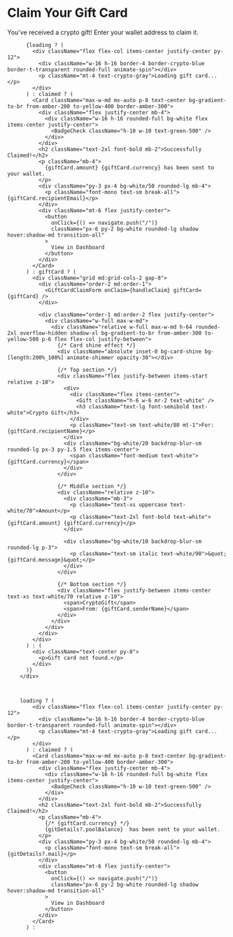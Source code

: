 <div className="max-w-4xl mx-auto px-4">
          <div className="text-center mb-8">
            <h1 className="text-3xl font-bold">Claim Your Gift Card</h1>
            <p className="text-crypto-gray mt-2">
              You&apos;ve received a crypto gift! Enter your wallet address to claim it.
            </p>
          </div>
          
          {loading ? (
            <div className="flex flex-col items-center justify-center py-12">
              <div className="w-16 h-16 border-4 border-crypto-blue border-t-transparent rounded-full animate-spin"></div>
              <p className="mt-4 text-crypto-gray">Loading gift card...</p>
            </div>
          ) : claimed ? (
            <Card className="max-w-md mx-auto p-8 text-center bg-gradient-to-br from-amber-200 to-yellow-400 border-amber-300">
              <div className="flex justify-center mb-4">
                <div className="w-16 h-16 rounded-full bg-white flex items-center justify-center">
                  <BadgeCheck className="h-10 w-10 text-green-500" />
                </div>
              </div>
              <h2 className="text-2xl font-bold mb-2">Successfully Claimed!</h2>
              <p className="mb-4">
                {giftCard.amount} {giftCard.currency} has been sent to your wallet.
              </p>
              <div className="py-3 px-4 bg-white/50 rounded-lg mb-4">
                <p className="font-mono text-sm break-all">{giftCard.recipientEmail}</p>
              </div>
              <div className="mt-6 flex justify-center">
                <button 
                  onClick={() => navigate.push("/")}
                  className="px-6 py-2 bg-white rounded-lg shadow hover:shadow-md transition-all"
                >
                  View in Dashboard
                </button>
              </div>
            </Card>
          ) : giftCard ? (
            <div className="grid md:grid-cols-2 gap-8">
              <div className="order-2 md:order-1">
                <GiftCardClaimForm onClaim={handleClaim} giftCard={giftCard} />
              </div>
              
              <div className="order-1 md:order-2 flex justify-center">
                <div className="w-full max-w-md">
                  <div className="relative w-full max-w-md h-64 rounded-2xl overflow-hidden shadow-xl bg-gradient-to-br from-amber-300 to-yellow-500 p-6 flex flex-col justify-between">
                    {/* Card shine effect */}
                    <div className="absolute inset-0 bg-card-shine bg-[length:200%_100%] animate-shimmer opacity-30"></div>
                    
                    {/* Top section */}
                    <div className="flex justify-between items-start relative z-10">
                      <div>
                        <div className="flex items-center">
                          <Gift className="h-6 w-6 mr-2 text-white" />
                          <h3 className="text-lg font-semibold text-white">Crypto Gift</h3>
                        </div>
                        <p className="text-sm text-white/80 mt-1">For: {giftCard.recipientName}</p>
                      </div>
                      <div className="bg-white/20 backdrop-blur-sm rounded-lg px-3 py-1.5 flex items-center">
                        <span className="font-medium text-white">{giftCard.currency}</span>
                      </div>
                    </div>
                    
                    {/* Middle section */}
                    <div className="relative z-10">
                      <div className="mb-3">
                        <p className="text-xs uppercase text-white/70">Amount</p>
                        <p className="text-2xl font-bold text-white">{giftCard.amount} {giftCard.currency}</p>
                      </div>
                      
                      <div className="bg-white/10 backdrop-blur-sm rounded-lg p-3">
                        <p className="text-sm italic text-white/90">&quot;{giftCard.message}&quot;</p>
                      </div>
                    </div>
                    
                    {/* Bottom section */}
                    <div className="flex justify-between items-center text-xs text-white/70 relative z-10">
                      <span>CryptoGift</span>
                      <span>From: {giftCard.senderName}</span>
                    </div>
                  </div>
                </div>
              </div>
            </div>
          ) : (
            <div className="text-center py-8">
              <p>Gift card not found.</p>
            </div>
          )}
        </div>



        loading ? (
            <div className="flex flex-col items-center justify-center py-12">
              <div className="w-16 h-16 border-4 border-crypto-blue border-t-transparent rounded-full animate-spin"></div>
              <p className="mt-4 text-crypto-gray">Loading gift card...</p>
            </div>
          ) : claimed ? (
            <Card className="max-w-md mx-auto p-8 text-center bg-gradient-to-br from-amber-200 to-yellow-400 border-amber-300">
              <div className="flex justify-center mb-4">
                <div className="w-16 h-16 rounded-full bg-white flex items-center justify-center">
                  <BadgeCheck className="h-10 w-10 text-green-500" />
                </div>
              </div>
              <h2 className="text-2xl font-bold mb-2">Successfully Claimed!</h2>
              <p className="mb-4">
                {/* {giftCard.currency} */}
                {gitDetails?.poolBalance}  has been sent to your wallet.
              </p>
              <div className="py-3 px-4 bg-white/50 rounded-lg mb-4">
                <p className="font-mono text-sm break-all">{gitDetails?.mail}</p>
              </div>
              <div className="mt-6 flex justify-center">
                <button
                  onClick={() => navigate.push("/")}
                  className="px-6 py-2 bg-white rounded-lg shadow hover:shadow-md transition-all"
                >
                  View in Dashboard
                </button>
              </div>
            </Card>
          ) :